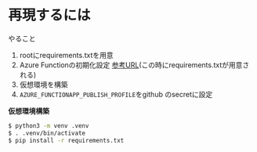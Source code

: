 # 再現するには
やること
1. rootにrequirements.txtを用意<br>
2. Azure Functionの初期化設定 [参考URL](https://qiita.com/Futo_Horio/items/dd36e0ed7d674f3f226f)(この時にrequirements.txtが用意される)<br>
3. 仮想環境を構築
4. ```AZURE_FUNCTIONAPP_PUBLISH_PROFILE```をgithub のsecretに設定


**仮想環境構築**
```sh
$ python3 -m venv .venv
$ . .venv/bin/activate
$ pip install -r requirements.txt
```